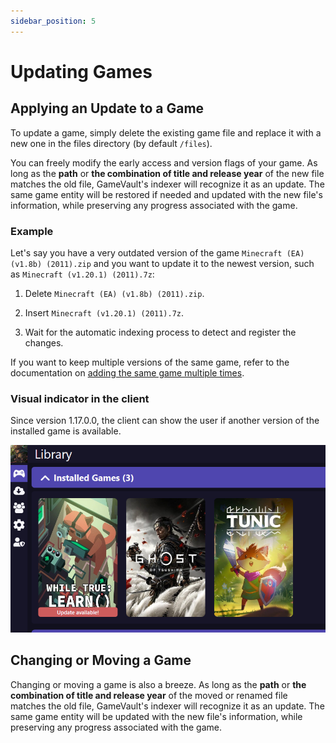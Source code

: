 ```yaml
---
sidebar_position: 5
---
```


# Updating Games

## Applying an Update to a Game

To update a game, simply delete the existing game file and replace it with a new one in the files directory (by default `/files`).

You can freely modify the early access and version flags of your game. As long as the **path** or **the combination of title and release year** of the new file matches the old file, GameVault's indexer will recognize it as an update. The same game entity will be restored if needed and updated with the new file's information, while preserving any progress associated with the game.

### Example

Let's say you have a very outdated version of the game `Minecraft (EA) (v1.8b) (2011).zip` and you want to update it to the newest version, such as `Minecraft (v1.20.1) (2011).7z`:

1. Delete `Minecraft (EA) (v1.8b) (2011).zip`.

2. Insert `Minecraft (v1.20.1) (2011).7z`.

3. Wait for the automatic indexing process to detect and register the changes.

If you want to keep multiple versions of the same game, refer to the documentation on [adding the same game multiple times](adding-games.md#adding-the-same-game-multiple-times).

### Visual indicator in the client

Since version 1.17.0.0, the client can show the user if another version of the installed game is available.

![update available indicator](/img/docs/updating-games/update-available-indicator.png)

## Changing or Moving a Game

Changing or moving a game is also a breeze. As long as the **path** or **the combination of title and release year** of the moved or renamed file matches the old file, GameVault's indexer will recognize it as an update. The same game entity will be updated with the new file's information, while preserving any progress associated with the game.
